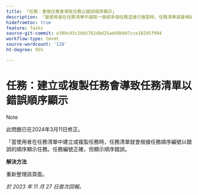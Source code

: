 ```yaml
---
title: 「任務：重複任務會導致任務以錯誤順序顯示」
description: 「當使用者在任務清單中選取一個或多個任務並進行複製時，任務清單就會根據任務順序編號以錯誤的順序顯示任務。任務編號正確，但顯示順序錯誤。此問題有解決辦法。」
hidefromtoc: true
feature: Tasks
source-git-commit: e399c45c2bb5782d8d25add9b097cce18205f994
workflow-type: tm+mt
source-wordcount: '128'
ht-degree: 95%

---
```



# 任務：建立或複製任務會導致任務清單以錯誤順序顯示

>[!NOTE]
>
>此問題已在2024年3月11日修正。

「當使用者在任務清單中建立或複製任務時，任務清單就會根據任務順序編號以錯誤的順序顯示任務。任務編號正確，但顯示順序錯誤。

**解決方法**

重新整理該頁面。

_於 2023 年 11 月 27 日首次回報。_

